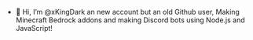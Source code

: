 - 👋 Hi, I’m @xKingDark an new account but an old Github user, Making Minecraft Bedrock addons and making Discord bots using Node.js and JavaScript!

<!---
xKingDark/xKingDark is a ✨ special ✨ repository because its `README.md` (this file) appears on your GitHub profile.
You can click the Preview link to take a look at your changes.
--->
